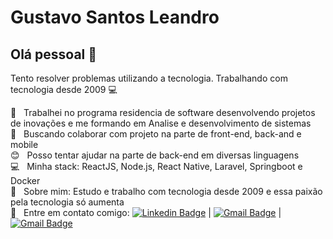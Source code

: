 # Gustavo Santos Leandro

## Olá pessoal 👋
Tento resolver problemas utilizando a tecnologia.
Trabalhando com tecnologia desde 2009 :computer:

 :rocket:  &nbsp; Trabalhei no programa residencia de software desenvolvendo projetos de inovações e me formando em Analise e desenvolvimento de sistemas
 <br/> :purple_heart: &nbsp; Buscando colaborar com projeto na parte de front-end, back-and e mobile
 <br/> :blush: &nbsp; Posso tentar ajudar na parte de back-end em diversas linguagens 
 <br/> :computer: &nbsp; Minha stack: ReactJS, Node.js, React Native, Laravel, Springboot e Docker
 <br/> 💬  &nbsp; Sobre mim: Estudo e trabalho com tecnologia desde 2009 e essa paixão pela tecnologia só aumenta
 <br/> :email: &nbsp; Entre em contato comigo: [![Linkedin Badge](https://img.shields.io/badge/LinkedIn-blue?style=flat-square&logo=Linkedin&logoColor=white&link=https://www.linkedin.com/in/gustavo-santos-leandro/)](https://www.linkedin.com/in/gustavo-santos-leandro/) 
| 
[![Gmail Badge](https://img.shields.io/badge/-guleandro.66@gmail.com-c14438?style=flat-square&logo=Gmail&logoColor=white&link=mailto:guleandro.66@gmail.com)](Gustavo:guleandro.66@gmail.com)
|
[![Gmail Badge](https://img.shields.io/badge/-gu.snt.lean@gmail.com-c14438?style=flat-square&logo=Gmail&logoColor=white&link=mailto:gu.snt.lean@gmail.com)](Gustavo:gu.snt.lean66@gmail.com)


